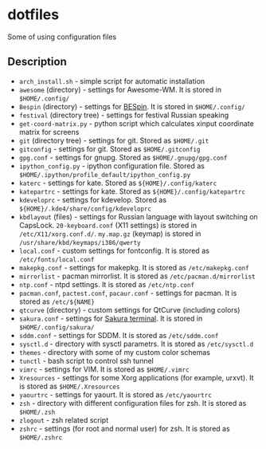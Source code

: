 dotfiles
========

Some of using configuration files

Description
-----------
* `arch_install.sh` - simple script for automatic installation
* `awesome` (directory) - settings for Awesome-WM. It is stored in `$HOME/.config/`
* `Bespin` (directory) - settings for [BESpin](http://kde-look.org/content/show.php/Bespin?content=63928). It is stored in `$HOME/.config/`
* `festival` (directory tree) - settings for festival Russian speaking
* `get-coord-matrix.py` - python script which calculates xinput coordinate matrix for screens
* `git` (directory tree) - settings for git. Stored as `$HOME/.git`
* `gitconfig` - settings for git. Stored as `$HOME/.gitconfig`
* `gpg.conf` - settings for gnupg. Stored as `$HOME/.gnupg/gpg.conf`
* `ipython_config.py` - ipython configuration file. Stored as `$HOME/.ipython/profile_default/ipython_config.py`
* `katerc` - settings for kate. Stored as `${HOME}/.config/katerc`
* `katepartrc` - settings for kate. Stored as `${HOME}/.config/katepartrc`
* `kdeveloprc` - settings for kdevelop. Stored as `${HOME}/.kde4/share/config/kdeveloprc`
* `kbdlayout` (files) - settings for Russian language with layout switching on CapsLock. `20-keyboard.conf` (X11 settings) is stored in `/etc/X11/xorg.conf.d/`. `my.map.gz` (keymap) is stored in `/usr/share/kbd/keymaps/i386/qwerty`
* `local.conf` - custom settings for fontconfig. It is stored as `/etc/fonts/local.conf`
* `makepkg.conf` - settings for makepkg. It is stored as `/etc/makepkg.conf`
* `mirrorlist` - pacman mirrorlist. It is stored as `/etc/pacman.d/mirrorlist`
* `ntp.conf` - ntpd settings. It is stored as `/etc/ntp.conf`
* `pacman.conf`, `pactest.conf`, `pacaur.conf` - settings for pacman. It is stored as `/etc/${NAME}`
* `qtcurve` (directory) - custom settings for QtCurve (including colors)
* `sakura.conf` - settings for [Sakura terminal](https://launchpad.net/sakura). It is stored in `$HOME/.config/sakura/`
* `sddm.conf` - settings for SDDM. It is stored as `/etc/sddm.conf`
* `sysctl.d` - directory with sysctl parametrs. It is stored as `/etc/sysctl.d`
* `themes` - directory with some of my custom color schemas
* `tunctl` - bash script to control ssh tunnel
* `vimrc` - settings for VIM. It is stored as `$HOME/.vimrc`
* `Xresources` - settings for some Xorg applications (for example, urxvt). It is stored as `$HOME/.Xresources`
* `yaourtrc` - settings for yaourt. It is stored as `/etc/yaourtrc`
* `zsh` - directory with different configuration files for zsh. It is stored as `$HOME/.zsh`
* `zlogout` - zsh related script
* `zshrc` - settings (for root and normal user) for zsh. It is stored as `$HOME/.zshrc`
